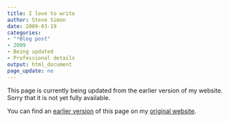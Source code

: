 ```yaml
---
title: I love to write
author: Steve Simon
date: 2009-03-19
categories:
- "*Blog post"
- 2009
- Being updated
- Professional details
output: html_document
page_update: no
---
```


This page is currently being updated from the earlier version of my website. Sorry that it is not yet fully available.

<!---More--->

You can find an [earlier version][sim1] of this page on my [original website][sim2].

[sim1]: http://www.pmean.com/09/LoveToWrite.html
[sim2]: http://www.pmean.com/original_site.html
